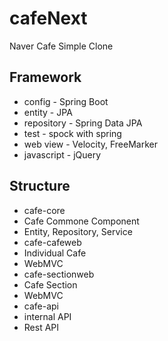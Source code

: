 # cafeNext
Naver Cafe Simple Clone

## Framework
* config - Spring Boot
* entity - JPA
* repository - Spring Data JPA
* test - spock with spring
* web view - Velocity, FreeMarker
* javascript - jQuery

## Structure
* cafe-core
 * Cafe Commone Component
 * Entity, Repository, Service
* cafe-cafeweb
 * Individual Cafe
 * WebMVC
* cafe-sectionweb
 * Cafe Section
 * WebMVC
* cafe-api
 * internal API
 * Rest API
